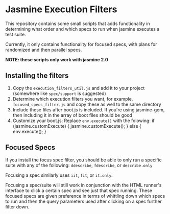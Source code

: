 # Jasmine Execution Filters #

This repository contains some small scripts that adds functionality in determining what order and which specs to run when jasmine executes a test suite.

Currently, it only contains functionality for focused specs, with plans for randomized and then parallel specs.

__NOTE: these scripts only work with jasmine 2.0__

## Installing the filters ##

1. Copy the `execution_filters_util.js` and add it to your project (somewhere like `spec/support` is suggested)
1. Determine which execution filters you want, for example, `focused_specs_filter.js` and copy these as well to the same directory
1. Include these files after boot.js is included. If you're using jasmine-gem, then including it in the array of boot files should be good
1. Customize your boot.js:
Replace `env.execute()` with the folowing:
    if (jasmine.customExecute) {
      jasmine.customExecute();
    } else {
      env.execute();
    }

## Focused Specs ##

If you install the focus spec filter, you should be able to only run a specific suite with any of the following: 
`ddescribe`, `fdescribe`, or `describe.only`

Focusing a spec similarly uses `iit`, `fit`, or `it.only`. 

Focusing a spec/suite will still work in conjunction with the HTML runner's interface to click a certain spec and see just that spec running. These focused specs are given preference in terms of whittling down which specs to run and then the query parameters used after clicking on a spec further filter down.

